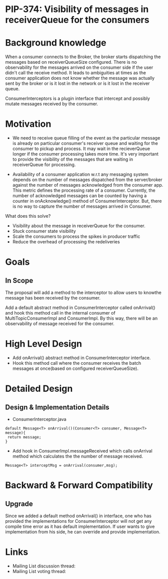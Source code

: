# PIP-374: Visibility of messages in receiverQueue for the consumers

# Background knowledge

When a consumer connects to the Broker, the broker starts dispatching the messages based on receiverQueueSize configured. 
There is no observability for the messages arrived on the consumer side if the user didn't call the receive method. It leads to ambiguities at times as
the consumer application does not know whether the message was actually sent by the broker or is it lost in the network or is it lost in the receiver queue.

ConsumerInterceptors is a plugin interface that  intercept and possibly mutate messages received by the consumer.


# Motivation

* We need to receive queue filling of the event as the particular message is already on particular consumer's receiver queue and waiting for the consumer to pickup and process. It may wait in the recieverQueue longer if the consumer processing takes more time. It's very important to provide the visibility of the messages that are waiting in receiverQueue for processing.

* Availability of a consumer application w.r.t any messaging system depends on the number of messages dispatched from the server/broker against the number of messages acknowledged from the consumer app. This metric defines the processing rate of a consumer.
Currently, the number of acknowledged messages can be counted by having a counter in onAcknowledge() method of ConsumerInterceptor. But, there is no way to capture the number of messages arrived in Consumer.


What does this solve?
* Visibility about the message in receiverQueue for the consumer.
* Stuck consumer state visibility
* Scale the consumers to process the spikes in producer traffic
* Reduce the overhead of processing the redeliveries


# Goals

## In Scope

The proposal will add a method to the interceptor to allow users to knowthe message has been received by the consumer.

Add a default abstract method in ConsumerInterceptor called  onArrival() and hook this method call in the internal consumer of MultiTopicConsumerImpl and ConsumerImpl. By this way, there will be an observability of message received for the consumer.


# High Level Design

* Add onArrival() abstract method in ConsumerInterceptor interface.
* Hook this method call where the consumer receives the batch messages at once(based on configured receiverQueueSize).


# Detailed Design

## Design & Implementation Details

* ConsumerInterceptor.java
```
default Message<T> onArrival()(Consumer<T> consumer, Message<T> message){
 return message;
}

```

* Add hook in ConsumerImpl.messageReceived which calls onArrival method which calculates the the number of message received.
```
Message<T> interceptMsg = onArrival(consumer,msg);
```

# Backward & Forward Compatibility

## Upgrade

Since we added a default method onArrival() in interface, one who has provided the implementations for ConsumerInterceptor will not get any compile time error as it has default implementation. If user wants to give implementation from his side, he can override and provide implementation.

# Links

<!--
Updated afterwards
-->
* Mailing List discussion thread:
* Mailing List voting thread:
